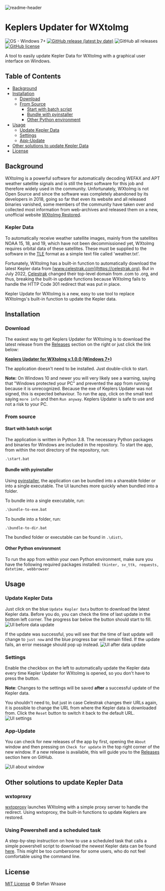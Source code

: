 ![readme-header](https://user-images.githubusercontent.com/15983943/178608092-a1a1c651-1202-4a21-9769-d4822e3efbc0.jpg)
# Keplers Updater for WXtoImg

![OS - Windows 7+](https://img.shields.io/badge/OS-Windows_7+-lightgray?style=flat-square)
[![GitHub release (latest by date)](https://img.shields.io/github/v/release/stefan-wr/keplers-updater-for-wxtoimg?style=flat-square)](https://github.com/stefan-wr/keplers-updater-for-wxtoimg/releases)
![GitHub all releases](https://img.shields.io/github/downloads/stefan-wr/keplers-updater-for-wxtoimg/total?style=flat-square)
[![GitHub license](https://img.shields.io/github/license/stefan-wr/keplers-updater-for-wxtoimg?style=flat-square)](LICENSE)

A tool to easily update Kepler Data for WXtoImg with a graphical user interface on Windows.

## Table of Contents

* [Background](#background)
* [Installation](#installation)
    + [Download](#download)
    + [From Source](#from-source)
        - [Start with batch script](#start-with-batch-script)
        - [Bundle with pyinstaller](#bundle-with-pyinstaller)
        - [Other Python environment](#other-python-environment)
* [Usage](#usage)
    + [Update Kepler Data](#update-kepler-data)
    + [Settings](#settings)
    + [App-Update](#app-update)
* [Other solutions to update Kepler Data](#other-solutions-to-update-kepler-data)
* [License](#license)

## Background

WXtoImg is a powerful software for automatically decoding WEFAX and APT weather satellite signals and is still the best
software for this job and therefore widely used in the community. Unfortunately, WXtoImg is not Open Source and since
the software was completely abandoned by its developers in 2018, going so far that even its website and all released
binaries vanished, some members of the community have taken over and collected most information from web-archives and
released them on a new, unofficial website [WXtoImg Restored](https://wxtoimgrestored.xyz/).

### Kepler Data

To automatically receive weather satellite images, mainly from the satellites NOAA 15, 18, and 19, which have not been
decommissioned yet, WXtoImg requires orbital data of these satellites. These must be supplied to the software in the
[TLE](https://en.wikipedia.org/wiki/Two-line_element_set) format as a simple text file called 'weather.txt'.

Fortunately, WXtoImg has a built-in function to automatically download the latest Kepler data
from [www.celestrak.com](https://celestrak.org). But in July 2022, [Celestrak](https://celestrak.org) changed their
top-level domain from .com to .org, and thus, breaking the built-in update functions because WXtoImg fails to handle the
HTTP Code 301 redirect that was put in place.

Kepler Update for WXtoImg is a new, easy to use tool to replace WXtoImgs's built-in function to update the Kepler data.

## Installation

### Download

The easiest way to get Keplers Updater for WXtoImg is to download the latest release from the
[Releases](https://github.com/stefan-wr/keplers-updater-for-wxtoimg/releases/) section on the right or just click the
link below:

[**Keplers Updater for WXtoImg v.1.0.0 (Windows 7+)**](https://github.com/stefan-wr/keplers-updater-for-wxtoimg/releases/download/v1.0.0/Keplers-Updater.exe)

The application doesn't need to be installed. Just double-click to start.

**Note:** On Windows 10 and newer you will very likely see a warning, saying that "Windows protected your PC" and
prevented the app from running because it is unrecognized. Because the exe of Keplers Updater was not signed, this is
expected behaviour. To run the app, click on the small text saying `more info` and then `Run anyway`. Keplers Updater is
safe to use and not a risk to your PC.

### From source

#### Start with batch script

The application is written in Python 3.8. The necessary Python packages and binaries for Windows are included in the
repository. To start the app, from within the root directory of the repository, run:

```
.\start.bat
```

#### Bundle with pyinstaller

Using [pyinstaller](https://github.com/pyinstaller/pyinstaller), the application can be bundled into a shareable folder
or into a single executable. The UI launches more quickly when bundled into a folder.

To bundle into a single executable, run:

```cmd
.\bundle-to-exe.bat
```

To bundle into a folder, run:

```
.\bundle-to-dir.bat
```

The bundled folder or executable can be found in `.\dist\`.

#### Other Python environment

To run the app from within your own Python environment, make sure you have the following required packages installed:
`tkinter, sv_ttk, requests, datetime, webbrowser`

## Usage

### Update Kepler Data

Just click on the blue `Update Kepler Data` button to download the latest Kepler data. Before you do, you can check the
time of last update in the bottom left corner. The progress bar below the button should start to fill.
![UI before data update](assets/ku-pre-update.png)

If the update was successful, you will see that the time of last update will change to `just now` and the blue progress
bar will remain filled. If the update fails, an error message should pop up instead.
![UI after data update](assets/ku-post-update.png)

### Settings

Enable the checkbox on the left to automatically update the Kepler data every time Kepler Updater for WXtoImg is
opened, so you don't have to press the button.

**Note**: Changes to the settings will be saved **after** a successful update of the Kepler data.

You shouldn't need to, but just in case Celestrak changes their URLs again, it is possible to change the URL from where
the Kepler data is downloaded from. Click the `Reset` button to switch it back to the default URL.
![UI settings](assets/ku-settings.png)

### App-Update

You can check for new releases of the app by first, opening the `About` window and then pressing on `Check for update`
in the top right corner of the new window. If a new release is available, this will guide you to the
[Releases](https://github.com/stefan-wr/keplers-updater-for-wxtoimg/releases/) section here on GitHub.

![UI about window](assets/ku-about.png)

## Other solutions to update Kepler Data

### wxtoproxy

[wxtoproxy](https://github.com/provector/wxtoproxy/) launches WXtoImg with a simple proxy server to handle the redirect.
Using wxtoproxy, the built-in functions to update Keplers are restored.

### Using Powershell and a scheduled task

A step-by-step instruction on how to use a scheduled task that calls a simple powershell script to download the newest
Kepler data can be found [here](https://usradioguy.com/wxtoimg-kepler-fix/). This might be too cumbersome for some
users, who do not feel comfortable using the command line.

## License

[MIT License](LICENSE) © Stefan Wraase
